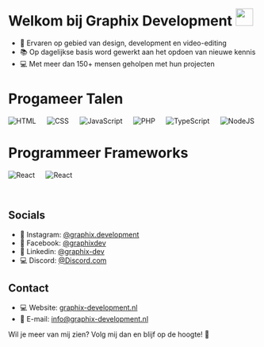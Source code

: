 # Welkom bij Graphix Development <img src="https://media.giphy.com/media/hvRJCLFzcasrR4ia7z/giphy.gif" width="35">

- 🔧 Ervaren op gebied van design, development en video-editing
- 📚 Op dagelijkse basis word gewerkt aan het opdoen van nieuwe kennis
- 💻 Met meer dan 150+ mensen geholpen met hun projecten

# Progameer Talen
<p> 
   <img alt="HTML" src="https://img.shields.io/badge/html-%23e44d25.svg?style=for-the-badge&logo=html5&logoColor=white">
  &emsp;
  <img alt="CSS" src="https://img.shields.io/badge/CSS-%23264de4.svg?style=for-the-badge&logo=css3&logoColor=white">
  &emsp;
    <img alt="JavaScript" src="https://img.shields.io/badge/JavaScript%20-%23F7DF1E.svg?style=for-the-badge&logo=javascript&logoColor=black">
  &emsp;
    <img alt="PHP" src="https://img.shields.io/badge/PHP%20-%23777bb3.svg?style=for-the-badge&logo=php&logoColor=white">
  &emsp;
    <img alt="TypeScript" src="https://img.shields.io/badge/TypeScript-007ACC?style=for-the-badge&logo=typescript&logoColor=white">
  &emsp;
    <img alt="NodeJS" src="https://img.shields.io/badge/node.js-6DA55F?style=for-the-badge&logo=node.js&logoColor=white">
</p>

# Programmeer Frameworks
<p> 
  <img alt="React" src="https://img.shields.io/badge/-React.js-61dafb?style=for-the-badge&logo=react&logoColor=black">
  &emsp;
   <img alt="React" src="https://img.shields.io/badge/-Tailwind.css-07b6d5?style=for-the-badge&logo=tailwindcss&logoColor=black">
</p>

<p>&nbsp;</p> 

## Socials

* 📸 Instagram: [@graphix.development](https://www.instagram.com/graphix.development/)
* 🎥 Facebook: [@graphixdev](https://www.facebook.com/graphixdev)
* 🔗 Linkedin: [@graphix-dev](https://www.linkedin.com/company/graphix-dev/)
* 💻 Discord: [@Discord.com](https://discord.graphix-development.nl/)

## Contact

* 💻 Website: [graphix-development.nl](https://graphix-development.nl/contact)
* 📨 E-mail: info@graphix-development.nl

Wil je meer van mij zien? Volg mij dan en blijf op de hoogte! 🤩
